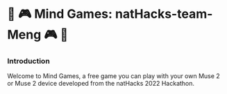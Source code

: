 # :brain: :video_game: Mind Games: natHacks-team-Meng :video_game: :brain:

### Introduction ###
Welcome to Mind Games, a free game you can play with your own Muse 2 or Muse 2 device developed from the natHacks 2022 Hackathon.


